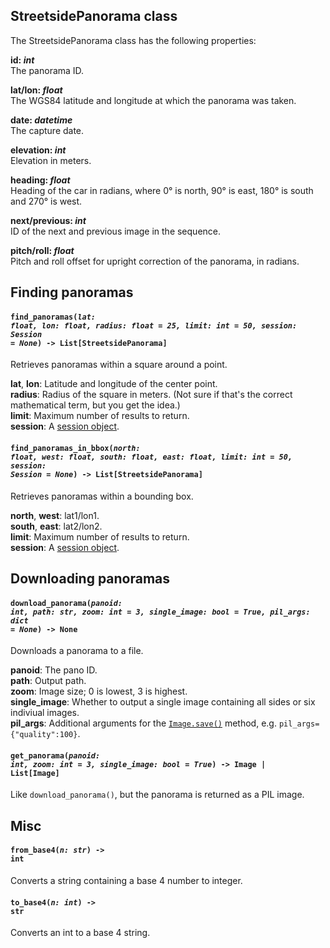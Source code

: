 ## StreetsidePanorama class

The StreetsidePanorama class has the following properties:

**id: *int***  
The panorama ID.

**lat/lon: *float***  
The WGS84 latitude and longitude at which the panorama was taken.

**date: *datetime***  
The capture date.

**elevation: *int***  
Elevation in meters.

**heading: *float***  
Heading of the car in radians, where 0° is north, 90° is east, 180° is south and 270° is west.

**next/previous: *int***  
ID of the next and previous image in the sequence.

**pitch/roll: *float***  
Pitch and roll offset for upright correction of the panorama, in radians.


## Finding panoramas

#### <code>find_panoramas(<em>lat: float, lon: float, radius: float = 25, limit: int = 50, session: Session = None</em>) -> List[StreetsidePanorama]</code>
Retrieves panoramas within a square around a point.

**lat**, **lon**: Latitude and longitude of the center point.  
**radius**: Radius of the square in meters. (Not sure if that's the correct mathematical term, but you get the idea.)  
**limit**: Maximum number of results to return.  
**session**: A [session object](https://docs.python-requests.org/en/master/user/advanced/#session-objects).

#### <code>find_panoramas_in_bbox(<em>north: float, west: float, south: float, east: float, limit: int = 50, session: Session = None</em>) -> List[StreetsidePanorama]</code>
Retrieves panoramas within a bounding box.

**north**, **west**: lat1/lon1.  
**south**, **east**: lat2/lon2.  
**limit**: Maximum number of results to return.  
**session**: A [session object](https://docs.python-requests.org/en/master/user/advanced/#session-objects).


## Downloading panoramas

#### <code>download_panorama(<em>panoid: int, path: str, zoom: int = 3, single_image: bool = True, pil_args: dict = None</em>) -> None</code>
Downloads a panorama to a file.

**panoid**: The pano ID.  
**path**: Output path.  
**zoom**: Image size; 0 is lowest, 3 is highest.  
**single_image**: Whether to output a single image containing all sides or six indiviual images.  
**pil_args**: Additional arguments for the [`Image.save()`](https://pillow.readthedocs.io/en/stable/reference/Image.html#PIL.Image.Image.save) method, e.g. `pil_args={"quality":100}`.

#### <code>get_panorama(<em>panoid: int, zoom: int = 3, single_image: bool = True</em>) -> Image | List[Image] </code>
Like `download_panorama()`, but the panorama is returned as a PIL image.

## Misc

#### <code>from_base4(<em>n: str</em>) -> int</code>
Converts a string containing a base 4 number to integer.

#### <code>to_base4(<em>n: int</em>) -> str</code>
Converts an int to a base 4 string.
